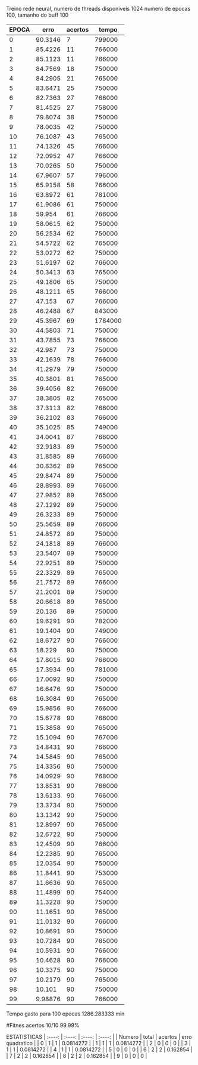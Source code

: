 Treino rede neural, numero de threads disponiveis 1024
numero de epocas 100, tamanho do buff 100

|EPOCA | erro | acertos | tempo |
|----|----|----|----|
|0 | 90.3146 | 7 | 799000 |
|1 | 85.4226 | 11 | 766000 |
|2 | 85.1123 | 11 | 766000 |
|3 | 84.7569 | 18 | 750000 |
|4 | 84.2905 | 21 | 765000 |
|5 | 83.6471 | 25 | 750000 |
|6 | 82.7363 | 27 | 766000 |
|7 | 81.4525 | 27 | 758000 |
|8 | 79.8074 | 38 | 750000 |
|9 | 78.0035 | 42 | 750000 |
|10 | 76.1087 | 43 | 765000 |
|11 | 74.1326 | 45 | 766000 |
|12 | 72.0952 | 47 | 766000 |
|13 | 70.0265 | 50 | 750000 |
|14 | 67.9607 | 57 | 796000 |
|15 | 65.9158 | 58 | 766000 |
|16 | 63.8972 | 61 | 781000 |
|17 | 61.9086 | 61 | 750000 |
|18 | 59.954 | 61 | 766000 |
|19 | 58.0615 | 62 | 750000 |
|20 | 56.2534 | 62 | 750000 |
|21 | 54.5722 | 62 | 765000 |
|22 | 53.0272 | 62 | 750000 |
|23 | 51.6197 | 62 | 766000 |
|24 | 50.3413 | 63 | 765000 |
|25 | 49.1806 | 65 | 750000 |
|26 | 48.1211 | 65 | 766000 |
|27 | 47.153 | 67 | 766000 |
|28 | 46.2488 | 67 | 843000 |
|29 | 45.3967 | 69 | 1784000 |
|30 | 44.5803 | 71 | 750000 |
|31 | 43.7855 | 73 | 766000 |
|32 | 42.987 | 73 | 750000 |
|33 | 42.1639 | 78 | 766000 |
|34 | 41.2979 | 79 | 750000 |
|35 | 40.3801 | 81 | 765000 |
|36 | 39.4056 | 82 | 766000 |
|37 | 38.3805 | 82 | 765000 |
|38 | 37.3113 | 82 | 766000 |
|39 | 36.2102 | 83 | 766000 |
|40 | 35.1025 | 85 | 749000 |
|41 | 34.0041 | 87 | 766000 |
|42 | 32.9183 | 89 | 750000 |
|43 | 31.8585 | 89 | 766000 |
|44 | 30.8362 | 89 | 765000 |
|45 | 29.8474 | 89 | 750000 |
|46 | 28.8993 | 89 | 766000 |
|47 | 27.9852 | 89 | 765000 |
|48 | 27.1292 | 89 | 750000 |
|49 | 26.3233 | 89 | 750000 |
|50 | 25.5659 | 89 | 766000 |
|51 | 24.8572 | 89 | 750000 |
|52 | 24.1818 | 89 | 766000 |
|53 | 23.5407 | 89 | 750000 |
|54 | 22.9251 | 89 | 750000 |
|55 | 22.3329 | 89 | 765000 |
|56 | 21.7572 | 89 | 766000 |
|57 | 21.2001 | 89 | 750000 |
|58 | 20.6618 | 89 | 765000 |
|59 | 20.136 | 89 | 750000 |
|60 | 19.6291 | 90 | 782000 |
|61 | 19.1404 | 90 | 749000 |
|62 | 18.6727 | 90 | 766000 |
|63 | 18.229 | 90 | 750000 |
|64 | 17.8015 | 90 | 766000 |
|65 | 17.3934 | 90 | 781000 |
|66 | 17.0092 | 90 | 750000 |
|67 | 16.6476 | 90 | 750000 |
|68 | 16.3084 | 90 | 765000 |
|69 | 15.9856 | 90 | 766000 |
|70 | 15.6778 | 90 | 766000 |
|71 | 15.3858 | 90 | 765000 |
|72 | 15.1094 | 90 | 767000 |
|73 | 14.8431 | 90 | 766000 |
|74 | 14.5845 | 90 | 765000 |
|75 | 14.3356 | 90 | 750000 |
|76 | 14.0929 | 90 | 768000 |
|77 | 13.8531 | 90 | 766000 |
|78 | 13.6133 | 90 | 766000 |
|79 | 13.3734 | 90 | 750000 |
|80 | 13.1342 | 90 | 750000 |
|81 | 12.8997 | 90 | 765000 |
|82 | 12.6722 | 90 | 750000 |
|83 | 12.4509 | 90 | 766000 |
|84 | 12.2385 | 90 | 765000 |
|85 | 12.0354 | 90 | 750000 |
|86 | 11.8441 | 90 | 753000 |
|87 | 11.6636 | 90 | 765000 |
|88 | 11.4899 | 90 | 754000 |
|89 | 11.3228 | 90 | 750000 |
|90 | 11.1651 | 90 | 765000 |
|91 | 11.0132 | 90 | 766000 |
|92 | 10.8691 | 90 | 750000 |
|93 | 10.7284 | 90 | 765000 |
|94 | 10.5931 | 90 | 766000 |
|95 | 10.4628 | 90 | 766000 |
|96 | 10.3375 | 90 | 750000 |
|97 | 10.2179 | 90 | 765000 |
|98 | 10.101 | 90 | 750000 |
|99 | 9.98876 | 90 | 766000 |
Tempo gasto para 100 epocas 1286.283333 min

#Fitnes
acertos 10/10 99.99%

 ESTATISTICAS 
| :----: | :----: | :----: | :----: |
| Numero | total | acertos | erro quadratico |
| 0 | 1 | 1 | 0.0814272 |
| 1 | 1 | 1 | 0.0814272 |
| 2 | 0 | 0 | 0 |
| 3 | 1 | 1 | 0.0814272 |
| 4 | 1 | 1 | 0.0814272 |
| 5 | 0 | 0 | 0 |
| 6 | 2 | 2 | 0.162854 |
| 7 | 2 | 2 | 0.162854 |
| 8 | 2 | 2 | 0.162854 |
| 9 | 0 | 0 | 0 |
